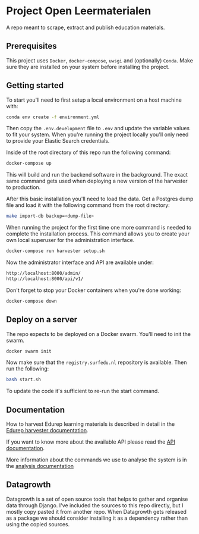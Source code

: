 Project Open Leermaterialen
===========================

A repo meant to scrape, extract and publish education materials.

Prerequisites
-------------

This project uses ``Docker``, ``docker-compose``, ``uwsgi`` and (optionally) ``Conda``.
Make sure they are installed on your system before installing the project.


Getting started
---------------

To start you'll need to first setup a local environment on a host machine with:

```bash
conda env create -f environment.yml
```

Then copy the ``.env.development`` file to ``.env`` and update the variable values to fit your system.
When you're running the project locally you'll only need to provide your Elastic Search credentials.

Inside of the root directory of this repo run the following command:

```bash
docker-compose up
```

This will build and run the backend software in the background.
The exact same command gets used when deploying a new version of the harvester to production.

After this basic installation you'll need to load the data.
Get a Postgres dump file and load it with the following command from the root directory:

```bash
make import-db backup=<dump-file>
```

When running the project for the first time one more command is needed to complete the installation process.
This command allows you to create your own local superuser for the administration interface.

```bash
docker-compose run harvester setup.sh
``` 

Now the administrator interface and API are available under:

```bash
http://localhost:8000/admin/
http://localhost:8000/api/v1/
```

Don't forget to stop your Docker containers when you're done working:

```bash
docker-compose down
```


Deploy on a server
------------------

The repo expects to be deployed on a Docker swarm.
You'll need to init the swarm.


```bash
docker swarm init
```

Now make sure that the ``registry.surfedu.nl`` repository is available.
Then run the following:

```bash
bash start.sh
```

To update the code it's sufficient to re-run the start command.


Documentation
-------------

How to harvest Edurep learning materials is described in detail in the [Edurep harvester documentation](harvester/edurep/HARVEST.md).

If you want to know more about the available API please read the [API documentation](harvester/API.md).

More information about the commands we use to analyse the system is in the [analysis documentation](harvester/ANALYSE.md)

Datagrowth
----------

Datagrowth is a set of open source tools that helps to gather and organise data through Django.
I've included the sources to this repo directly, but I mostly copy pasted it from another repo.
When Datagrowth gets released as a package we should consider installing it as a dependency 
rather than using the copied sources.
